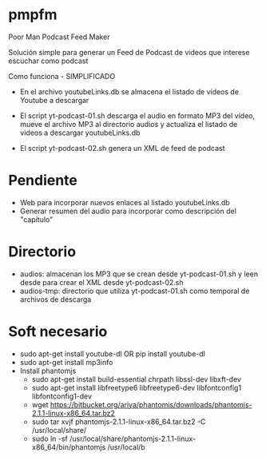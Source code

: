 # pmpfm
Poor Man Podcast Feed Maker

Solución simple para generar un Feed de Podcast de videos que interese escuchar como podcast


Como funciona - SIMPLIFICADO

- En el archivo youtubeLinks.db se almacena el listado de vídeos de Youtube a descargar

- El script yt-podcast-01.sh descarga el audio en formato MP3 del vídeo, mueve el archivo MP3 al directorio audios y actualiza el listado de videos a descargar youtubeLinks.db

- El script yt-podcast-02.sh genera un XML de feed de podcast


# Pendiente

- Web para incorporar nuevos enlaces al listado youtubeLinks.db
- Generar resumen del audio para incorporar como descripción del "capítulo"

# Directorio
- audios: almacenan los MP3 que se crean desde yt-podcast-01.sh y leen desde para crear el XML desde yt-podcast-02.sh
- audios-tmp: directorio que utiliza yt-podcast-01.sh como temporal de archivos de descarga

# Soft necesario
- sudo apt-get install youtube-dl OR pip install youtube-dl
- sudo apt-get install mp3info
- Install phantomjs
	- sudo apt-get install build-essential chrpath libssl-dev libxft-dev
	- sudo apt-get install libfreetype6 libfreetype6-dev libfontconfig1 libfontconfig1-dev
	- wget https://bitbucket.org/ariya/phantomjs/downloads/phantomjs-2.1.1-linux-x86_64.tar.bz2
	- sudo tar xvjf phantomjs-2.1.1-linux-x86_64.tar.bz2 -C /usr/local/share/
	- sudo ln -sf /usr/local/share/phantomjs-2.1.1-linux-x86_64/bin/phantomjs /usr/local/b